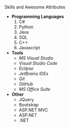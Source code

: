 Skills and Awesome Attributes 
* **Programming Languages**
  1. C#
  2. Python
  3. Java
  4. SQL
  5. C++
  6. Javascript
* **Tools**
  * *MS Visual Studio*
  * *Visual Studio Code*
  * *Eclipse*
  * *JetBrains IDEs*
  * *Git* 
  * *GitHub*
  * *MS Office Suite*
* **Other**
  * JQuery
  * Bootstrap
  * ASP.NET MVC
  * ASP.NET 
  * .NET

